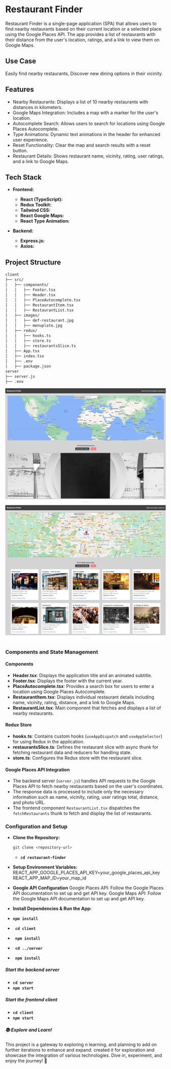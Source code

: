 ﻿# Restaurant Finder

Restaurant Finder is a single-page application (SPA) that allows users to find nearby restaurants based on their current location or a selected place using the Google Places API.
The app provides a list of restaurants with their distance from the user's location, ratings, and a link to view them on Google Maps.

## Use Case

Easily find nearby restaurants, Discover new dining options in their vicinity.

## Features

- Nearby Restaurants: Displays a list of 10 nearby restaurants with distances in kilometers.
- Google Maps Integration: Includes a map with a marker for the user's location.
- Autocomplete Search: Allows users to search for locations using Google Places Autocomplete.
- Type Animations: Dynamic text animations in the header for enhanced user experience.
- Reset Functionality: Clear the map and search results with a reset button.
- Restaurant Details: Shows restaurant name, vicinity, rating, user ratings, and a link to Google Maps.

## Tech Stack

- **Frontend:**

  - **React (TypeScript):**
  - **Redux Toolkit:**
  - **Tailwind CSS:**
  - **React Google Maps:**
  - **React Type Animation:**

- **Backend:**
  - **Express.js:**
  - **Axios:**

## Project Structure

```plaintext
client
├── src/
│   ├── components/
│   │   ├── Footer.tsx
│   │   ├── Header.tsx
│   │   ├── PlaceAutocomplete.tsx
│   │   ├── RestaurantItem.tsx
│   │   ├── RestaurantList.tsx
│   ├── images/
│   │   ├── def-restaurant.jpg
│   │   ├── menuplate.jpg
│   ├── redux/
│   │   ├── hooks.ts
│   │   ├── store.ts
│   │   ├── restaurantsSlice.ts
│   ├── App.tsx
│   ├── index.tsx
│   ├── .env
│   ├── package.json
server
├── server.js
├── .env
```

![Default page Screenshot](screenshots/defaultpage.png)
![Results page Screenshot](screenshots/results.png)

### Components and State Management

#### Components

- **Header.tsx**: Displays the application title and an animated subtitle.
- **Footer.tsx**: Displays the footer with the current year.
- **PlaceAutocomplete.tsx**: Provides a search box for users to enter a location using Google Places Autocomplete.
- **RestaurantItem.tsx**: Displays individual restaurant details including name, vicinity, rating, distance, and a link to Google Maps.
- **RestaurantList.tsx**: Main component that fetches and displays a list of nearby restaurants.

#### Redux Store

- **hooks.ts**: Contains custom hooks (`useAppDispatch` and `useAppSelector`) for using Redux in the application.
- **restaurantsSlice.ts**: Defines the restaurant slice with async thunk for fetching restaurant data and reducers for handling state.
- **store.ts**: Configures the Redux store with the restaurant slice.

#### Google Places API Integration

- The backend server (`server.js`) handles API requests to the Google Places API to fetch nearby restaurants based on the user's coordinates.
- The response data is processed to include only the necessary information such as name, vicinity, rating, user ratings total, distance, and photo URL.
- The frontend component `RestaurantList.tsx` dispatches the `fetchRestaurants` thunk to fetch and display the list of restaurants.


### Configuration and Setup

- **Clone the Repository:**

  ```bash
  git clone <repository-url>
  ```

  - **`cd restaurant-finder`**

- **Setup Environment Variables:**
  REACT_APP_GOOGLE_PLACES_API_KEY=your_google_places_api_key
  REACT_APP_MAP_ID=your_map_id

- **Google API Configuration**
  Google Places API:
  Follow the Google Places API documentation to set up and get API key.
  Google Maps API:
  Follow the Google Maps API documentation to set up and get API key.

- **Install Dependencies & Run the App:**
- **`npm install`**
- **` cd client`**
- **` npm install`**
- **` cd ../server`**
- **` npm install`**

##### Start the backend server

- **`cd server`**
- **`npm start`**

##### Start the frontend client

- **`cd client`**
- **`npm start`**


##### 📚 Explore and Learn!
This project is a gateway to exploring n learning, and planning to add on further iterations to enhance and expand. created it for exploration and showcase the integration of various technologies. Dive in, experiment, and enjoy the journey! 🌟

